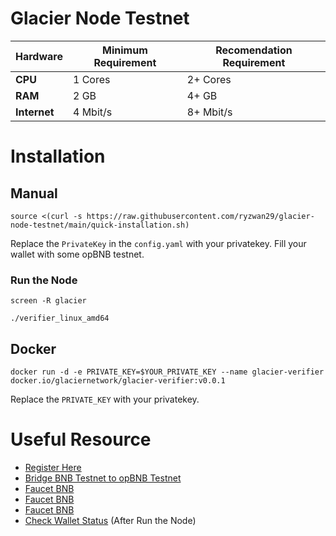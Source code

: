 # Glacier Node Testnet

| **Hardware** | **Minimum Requirement** | **Recomendation Requirement** |
|--------------|-------------------------|-------------------------------|
| **CPU**      | 1 Cores                 | 2+ Cores                      |
| **RAM**      | 2 GB                    | 4+ GB                         |
| **Internet** | 4 Mbit/s                | 8+ Mbit/s                     |

# Installation

## Manual

```
source <(curl -s https://raw.githubusercontent.com/ryzwan29/glacier-node-testnet/main/quick-installation.sh)
```
Replace the ```PrivateKey``` in the ```config.yaml``` with your privatekey.
Fill your wallet with some opBNB testnet.
### Run the Node
```
screen -R glacier
```
```
./verifier_linux_amd64
```

## Docker

```
docker run -d -e PRIVATE_KEY=$YOUR_PRIVATE_KEY --name glacier-verifier docker.io/glaciernetwork/glacier-verifier:v0.0.1
```
Replace the ```PRIVATE_KEY``` with your privatekey.

# Useful Resource
- [Register Here](https://www.glacier.io/points/?inviter=0x060CCc6a55679b71154b0aea8FACAB3894e5b483)
- [Bridge BNB Testnet to opBNB Testnet](https://opbnb-testnet-bridge.bnbchain.org/deposit)
- [Faucet BNB](https://faucet.quicknode.com/binance-smart-chain/bnb-testnet)
- [Faucet BNB](https://faucet.chainstack.com/bnb-testnet-faucet)
- [Faucet BNB](https://www.bnbchain.org/en/testnet-faucet)
- [Check Wallet Status](https://testnet.nodes.glacier.io/status) (After Run the Node)
